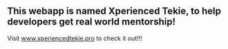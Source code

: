 ## This webapp is named Xperienced Tekie, to help developers get real world mentorship!

Visit www.xperiencedtekie.pro to check it out!!!
